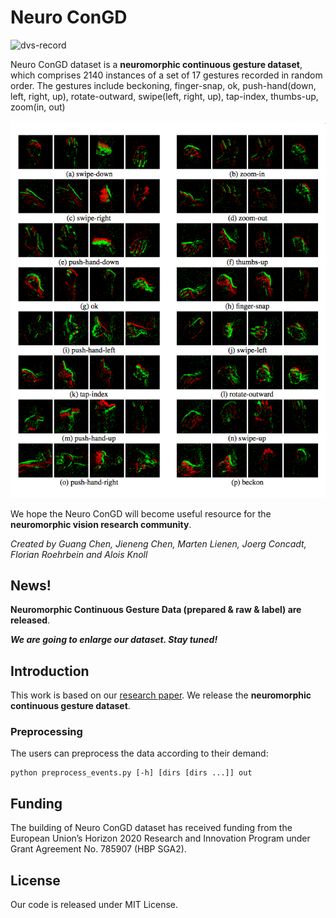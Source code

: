 #  Neuro ConGD

![dvs-record](doc/dvs-record.gif)

Neuro ConGD dataset is a __neuromorphic continuous gesture dataset__, which comprises 2140 instances of a set of 17 gestures recorded in random order. The gestures include beckoning, finger-snap, ok, push-hand(down, left, right, up), rotate-outward, swipe(left, right, up), tap-index, thumbs-up, zoom(in, out) 

![dataset_overview](doc/dataset_overview.png)

 We hope the Neuro ConGD will become useful resource for the __neuromorphic vision research community__.

_Created by Guang Chen, Jieneng Chen, Marten Lienen, Joerg Concadt, Florian Roehrbein and Alois Knoll_

## News!
__Neuromorphic Continuous Gesture Data (prepared & raw & label) are released__.

___We are going to enlarge our dataset. Stay tuned!___

## Introduction
This work is based on our [research paper]().  We release the  __neuromorphic continuous gesture dataset__. 



### Preprocessing
The users can preprocess the data according to their demand:

    python preprocess_events.py [-h] [dirs [dirs ...]] out

## Funding
The building of Neuro ConGD dataset has received funding from the European Union’s Horizon 2020 Research and Innovation Program under Grant Agreement No. 785907 (HBP SGA2).


## License
Our code is released under MIT License. 
